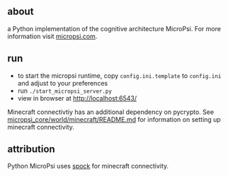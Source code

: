 about
-----
a Python implementation of the cognitive architecture MicroPsi.
For more information visit [micropsi.com](http://www.micropsi.com).


run
-----
* to start the micropsi runtime, copy `config.ini.template` to `config.ini` and adjust to your preferences
* run `./start_micropsi_server.py`
* view in browser at [http://localhost:6543/](http://localhost:6543/)

Minecraft connectivtiy has an additional dependency on pycrypto. See [micropsi_core/world/minecraft/README.md](/micropsi_core/world/minecraft/README.md) for
information on setting up minecraft connectivity.


attribution
-----
Python MicroPsi uses [spock](https://github.com/nickelpro/spock) for minecraft connectivity.